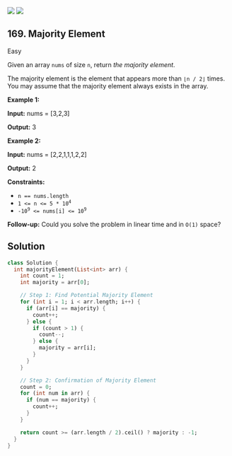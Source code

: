 [![](https://img.shields.io/github/stars/javadev/LeetCode-in-All?label=Stars&style=flat-square)](https://github.com/javadev/LeetCode-in-All)
[![](https://img.shields.io/github/forks/javadev/LeetCode-in-All?label=Fork%20me%20on%20GitHub%20&style=flat-square)](https://github.com/javadev/LeetCode-in-All/fork)

## 169\. Majority Element

Easy

Given an array `nums` of size `n`, return _the majority element_.

The majority element is the element that appears more than `⌊n / 2⌋` times. You may assume that the majority element always exists in the array.

**Example 1:**

**Input:** nums = [3,2,3]

**Output:** 3

**Example 2:**

**Input:** nums = [2,2,1,1,1,2,2]

**Output:** 2

**Constraints:**

*   `n == nums.length`
*   <code>1 <= n <= 5 * 10<sup>4</sup></code>
*   <code>-10<sup>9</sup> <= nums[i] <= 10<sup>9</sup></code>

**Follow-up:** Could you solve the problem in linear time and in `O(1)` space?

## Solution

```dart
class Solution {
  int majorityElement(List<int> arr) {
    int count = 1;
    int majority = arr[0];

    // Step 1: Find Potential Majority Element
    for (int i = 1; i < arr.length; i++) {
      if (arr[i] == majority) {
        count++;
      } else {
        if (count > 1) {
          count--;
        } else {
          majority = arr[i];
        }
      }
    }

    // Step 2: Confirmation of Majority Element
    count = 0;
    for (int num in arr) {
      if (num == majority) {
        count++;
      }
    }

    return count >= (arr.length / 2).ceil() ? majority : -1;
  }
}
```